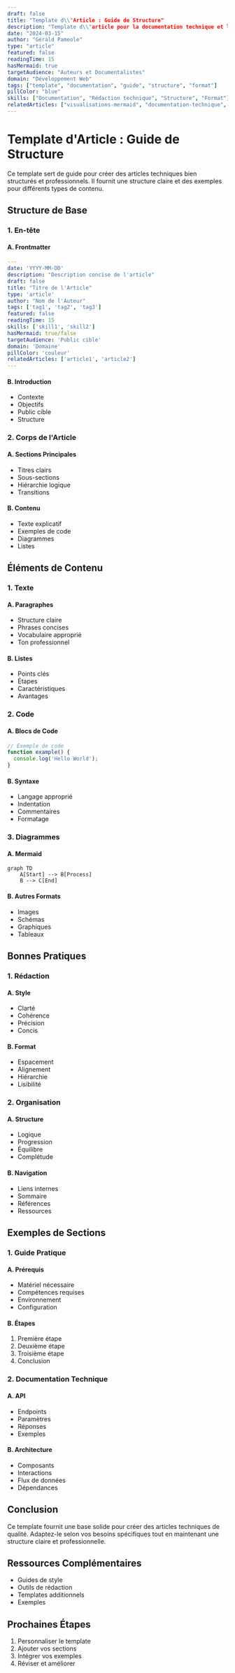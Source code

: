 ```yaml
---
draft: false
title: "Template d\\"Article : Guide de Structure"
description: "Template d\\"article pour la documentation technique et les guides pratiques"
date: "2024-03-15"
author: "Gérald Pameole"
type: "article"
featured: false
readingTime: 15
hasMermaid: true
targetAudience: "Auteurs et Documentalistes"
domain: "Développement Web"
tags: ["template", "documentation", "guide", "structure", "format"]
pillColor: "blue"
skills: ["Documentation", "Rédaction technique", "Structure", "Format"]
relatedArticles: ["visualisations-mermaid", "documentation-technique", "mermaid-example"]
---
```


# Template d'Article : Guide de Structure

Ce template sert de guide pour créer des articles techniques bien structurés et professionnels. Il fournit une structure claire et des exemples pour différents types de contenu.

## Structure de Base

### 1. En-tête

#### A. Frontmatter

```yaml
---
date: 'YYYY-MM-DD'
description: "Description concise de l'article"
draft: false
title: "Titre de l'Article"
type: 'article'
author: "Nom de l'Auteur"
tags: ['tag1', 'tag2', 'tag3']
featured: false
readingTime: 15
skills: ['skill1', 'skill2']
hasMermaid: true/false
targetAudience: 'Public cible'
domain: 'Domaine'
pillColor: 'couleur'
relatedArticles: ['article1', 'article2']
---
```

#### B. Introduction

- Contexte
- Objectifs
- Public cible
- Structure

### 2. Corps de l'Article

#### A. Sections Principales

- Titres clairs
- Sous-sections
- Hiérarchie logique
- Transitions

#### B. Contenu

- Texte explicatif
- Exemples de code
- Diagrammes
- Listes

## Éléments de Contenu

### 1. Texte

#### A. Paragraphes

- Structure claire
- Phrases concises
- Vocabulaire approprié
- Ton professionnel

#### B. Listes

- Points clés
- Étapes
- Caractéristiques
- Avantages

### 2. Code

#### A. Blocs de Code

```javascript
// Exemple de code
function example() {
  console.log('Hello World');
}
```

#### B. Syntaxe

- Langage approprié
- Indentation
- Commentaires
- Formatage

### 3. Diagrammes

#### A. Mermaid

```mermaid
graph TD
    A[Start] --> B[Process]
    B --> C[End]
```

#### B. Autres Formats

- Images
- Schémas
- Graphiques
- Tableaux

## Bonnes Pratiques

### 1. Rédaction

#### A. Style

- Clarté
- Cohérence
- Précision
- Concis

#### B. Format

- Espacement
- Alignement
- Hiérarchie
- Lisibilité

### 2. Organisation

#### A. Structure

- Logique
- Progression
- Équilibre
- Complétude

#### B. Navigation

- Liens internes
- Sommaire
- Références
- Ressources

## Exemples de Sections

### 1. Guide Pratique

#### A. Prérequis

- Matériel nécessaire
- Compétences requises
- Environnement
- Configuration

#### B. Étapes

1. Première étape
2. Deuxième étape
3. Troisième étape
4. Conclusion

### 2. Documentation Technique

#### A. API

- Endpoints
- Paramètres
- Réponses
- Exemples

#### B. Architecture

- Composants
- Interactions
- Flux de données
- Dépendances

## Conclusion

Ce template fournit une base solide pour créer des articles techniques de qualité. Adaptez-le selon vos besoins spécifiques tout en maintenant une structure claire et professionnelle.

## Ressources Complémentaires

- Guides de style
- Outils de rédaction
- Templates additionnels
- Exemples

## Prochaines Étapes

1. Personnaliser le template
2. Ajouter vos sections
3. Intégrer vos exemples
4. Réviser et améliorer
